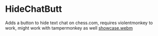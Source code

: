 # HideChatButt
Adds a button to hide text chat on chess.com, requires violentmonkey to work, might work with tampermonkey as well
[showcase.webm](https://github.com/Hellfie/HideChatButt/assets/34285977/9623d3fe-1f0b-48c1-8957-23f24c0ffba7)
